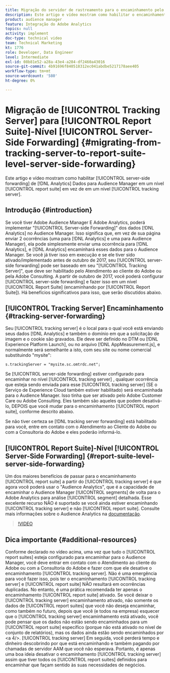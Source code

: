```yaml
---
title: Migração do servidor de rastreamento para o encaminhamento pelo lado do servidor no nível do conjunto de relatórios
description: Este artigo e vídeo mostram como habilitar o encaminhamento pelo lado do servidor de dados do Analytics para o Audience Manager em um nível de conjunto de relatórios em vez de em um nível de servidor de rastreamento.
product: audience manager
feature: Integração do Adobe Analytics
topics: null
activity: implement
doc-type: technical video
team: Technical Marketing
kt: 1776
role: Developer, Data Engineer
level: Intermediate
exl-id: 08b81e52-a28a-43e4-a284-df2460a43016
source-git-commit: 4b91696f840518312ec041abdbe5217178aee405
workflow-type: tm+mt
source-wordcount: '580'
ht-degree: 0%

---
```


# Migração de [!UICONTROL Tracking Server] para [!UICONTROL Report Suite]-Nível [!UICONTROL Server-Side Forwarding] {#migrating-from-tracking-server-to-report-suite-level-server-side-forwarding}

Este artigo e vídeo mostram como habilitar [!UICONTROL server-side forwarding] de [!DNL Analytics] Dados para Audience Manager em um nível [!UICONTROL report suite] em vez de em um nível [!UICONTROL tracking server].

## Introdução {#introduction}

Se você tiver Adobe Audience Manager E Adobe Analytics, poderá implementar &quot;[!UICONTROL Server-side Forwarding]&quot; dos dados [!DNL Analytics] no Audience Manager. Isso significa que, em vez de sua página enviar 2 ocorrências (uma para [!DNL Analytics] e uma para Audience Manager), ela pode simplesmente enviar uma ocorrência para [!DNL Analytics], e [!DNL Analytics] encaminhará esses dados para o Audience Manager. Se você já tiver isso em execução e se ele tiver sido ativado/implementado antes de outubro de 2017, seu [!UICONTROL server-side forwarding] pode ser baseado em seu &quot;[!UICONTROL Tracking Server]&quot;, que deve ser habilitado pelo Atendimento ao cliente do Adobe ou pela Adobe Consulting. A partir de outubro de 2017, você poderá configurar [!UICONTROL server-side forwarding] e fazer isso em um nível [!UICONTROL Report Suite] (encaminhando por [!UICONTROL Report Suite]). Há benefícios significativos para isso, que serão discutidos abaixo.

## [!UICONTROL Tracking Server] Encaminhamento {#tracking-server-forwarding}

Seu [!UICONTROL tracking server] é o local para o qual você está enviando seus dados [!DNL Analytics] e também o domínio em que a solicitação de imagem e o cookie são gravados. Ele deve ser definido no DTM ou [!DNL Experience Platform Launch], ou no arquivo [!DNL AppMeasurement.js], e normalmente será semelhante a isto, com seu site ou nome comercial substituindo &quot;mysite&quot;:

`s.trackingServer = "mysite.sc.omtrdc.net";`

Se [!UICONTROL server-side forwarding] estiver configurado para encaminhar no nível [!UICONTROL tracking server] , qualquer ocorrência que esteja sendo enviada para esse [!UICONTROL tracking server] (SE o Serviço de Experience Cloud também estiver habilitado) será encaminhada para o Audience Manager. Isso tinha que ser ativado pelo Adobe Customer Care ou Adobe Consulting. Eles também são aqueles que podem desativá-lo, DEPOIS que você mudar para o encaminhamento [!UICONTROL report suite], conforme descrito abaixo.

Se não tiver certeza se [!DNL tracking server forwarding] está habilitado para você, entre em contato com o Atendimento ao Cliente do Adobe ou com a Consultoria do Adobe e eles poderão informá-lo.

## [!UICONTROL Report Suite]-Nível [!UICONTROL Server-Side Forwarding] {#report-suite-level-server-side-forwarding}

Um dos maiores benefícios de passar para o encaminhamento [!UICONTROL report suite] a partir do [!UICONTROL tracking server] é que agora você poderá usar o &quot;Audience Analytics&quot;, que é a capacidade de encaminhar o Audience Manager [!UICONTROL segments] de volta para o Adobe Analytics para análise [!UICONTROL segment] detalhada. Esse excelente recurso NÃO é suportado se você ainda estiver encaminhando [!UICONTROL tracking server] e não [!UICONTROL report suite]. Consulte mais informações sobre o Audience Analytics na [documentação](https://marketing.adobe.com/resources/help/en_US/analytics/audiences/).

>[!VIDEO](https://video.tv.adobe.com/v/23701/?quality=12)

## Dica importante {#additional-resources}

Conforme declarado no vídeo acima, uma vez que tudo o [!UICONTROL report suites] esteja configurado para encaminhar para o Audience Manager, você deve entrar em contato com o Atendimento ao cliente do Adobe ou com a Consultoria do Adobe e fazer com que ele desative o encaminhamento [!UICONTROL tracking server]. Não é uma emergência para você fazer isso, pois ter o encaminhamento [!UICONTROL tracking server] e [!UICONTROL report suite] NÃO resultará em ocorrências duplicadas. No entanto, é uma prática recomendada ter apenas o encaminhamento [!UICONTROL report suite] ativado. Se você deixar o [!UICONTROL tracking server] encaminhamento ativado, não somente os dados de [!UICONTROL report suites] que você não deseja encaminhar, como também no futuro, depois que você (e todos na empresa) esquecer que o [!UICONTROL tracking server] encaminhamento está ativado, você pode pensar que os dados não estão sendo encaminhados para um [!UICONTROL report suite] específico (porque não está ativado no nível de conjunto de relatórios), mas os dados ainda estão sendo encaminhados por &lt;a 4/>. [!UICONTROL tracking server] Em seguida, você perderá tempo e dinheiro descobrindo por que está encaminhando e também pagando por chamadas de servidor AAM que você não esperava. Portanto, é apenas uma boa ideia desativar o encaminhamento [!UICONTROL tracking server] assim que tiver todos os [!UICONTROL report suites] definidos para encaminhar que façam sentido às suas necessidades de negócios.
